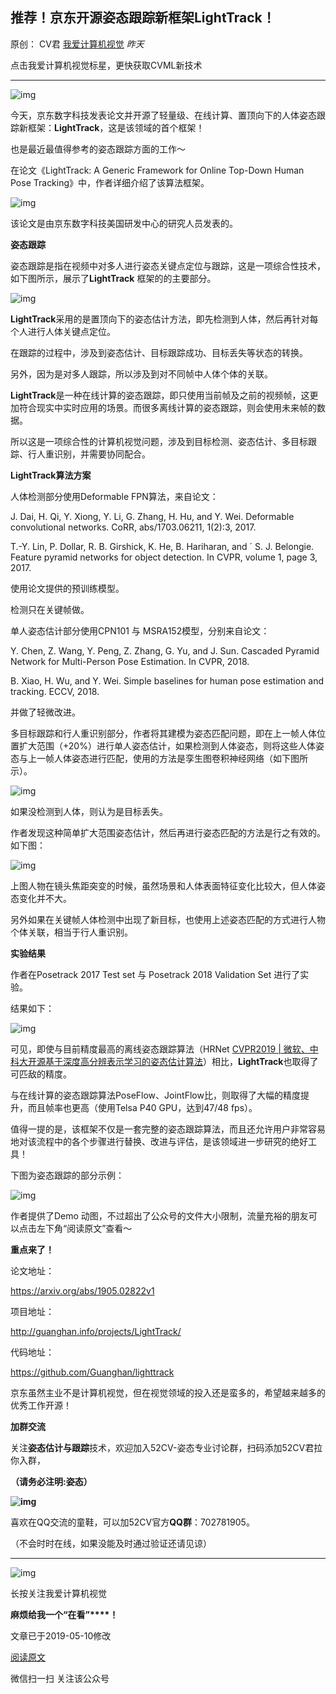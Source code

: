 ## 推荐！京东开源姿态跟踪新框架LightTrack！

原创： CV君 [我爱计算机视觉](javascript:void(0);) *昨天*

点击我爱计算机视觉标星，更快获取CVML新技术

------



![img](https://mmbiz.qpic.cn/mmbiz_png/BJbRvwibeSTtGFhLvYwcHPxQiaibX2jLZZI8MSc2I5Aicr5JqHIe6uOP2huUoGaOzYibVwo63IHzic7uOlfTuic0RCoyA/640?wx_fmt=png&tp=webp&wxfrom=5&wx_lazy=1&wx_co=1)

今天，京东数字科技发表论文并开源了轻量级、在线计算、置顶向下的人体姿态跟踪新框架：**LightTrack**，这是该领域的首个框架！

也是最近最值得参考的姿态跟踪方面的工作～



在论文《LightTrack: A Generic Framework for Online Top-Down Human Pose Tracking》中，作者详细介绍了该算法框架。



![img](https://mmbiz.qpic.cn/mmbiz_jpg/BJbRvwibeSTtGFhLvYwcHPxQiaibX2jLZZIDibkpfD5ibZyE4rA8NNeiazk7ZG7bQcj2QH4baia0ubdj5lv5pffWiaK7lA/640?wx_fmt=jpeg&tp=webp&wxfrom=5&wx_lazy=1&wx_co=1)



该论文是由京东数字科技美国研发中心的研究人员发表的。



**姿态跟踪**



姿态跟踪是指在视频中对多人进行姿态关键点定位与跟踪，这是一项综合性技术，如下图所示，展示了**LightTrack** 框架的的主要部分。



![img](https://mmbiz.qpic.cn/mmbiz_png/BJbRvwibeSTtGFhLvYwcHPxQiaibX2jLZZIiboghkLjTXSYmaOGQ1sXC549R1quF4FHlqOF2ojYaibPxibWicUZtAVZYg/640?wx_fmt=png&tp=webp&wxfrom=5&wx_lazy=1&wx_co=1)



**LightTrack**采用的是置顶向下的姿态估计方法，即先检测到人体，然后再针对每个人进行人体关键点定位。



在跟踪的过程中，涉及到姿态估计、目标跟踪成功、目标丢失等状态的转换。

另外，因为是对多人跟踪，所以涉及到对不同帧中人体个体的关联。



**LightTrack**是一种在线计算的姿态跟踪，即只使用当前帧及之前的视频帧，这更加符合现实中实时应用的场景。而很多离线计算的姿态跟踪，则会使用未来帧的数据。



所以这是一项综合性的计算机视觉问题，涉及到目标检测、姿态估计、多目标跟踪、行人重识别，并需要协同配合。



**LightTrack算法方案**



人体检测部分使用Deformable FPN算法，来自论文：

J. Dai, H. Qi, Y. Xiong, Y. Li, G. Zhang, H. Hu, and Y. Wei. Deformable convolutional networks. CoRR, abs/1703.06211, 1(2):3, 2017.

T.-Y. Lin, P. Dollar, R. B. Girshick, K. He, B. Hariharan, and ´ S. J. Belongie. Feature pyramid networks for object detection. In CVPR, volume 1, page 3, 2017.

使用论文提供的预训练模型。

检测只在关键帧做。



单人姿态估计部分使用CPN101  与 MSRA152模型，分别来自论文：

Y. Chen, Z. Wang, Y. Peng, Z. Zhang, G. Yu, and J. Sun. Cascaded Pyramid Network for Multi-Person Pose Estimation. In CVPR, 2018.

B. Xiao, H. Wu, and Y. Wei. Simple baselines for human pose estimation and tracking. ECCV, 2018.

并做了轻微改进。



多目标跟踪和行人重识别部分，作者将其建模为姿态匹配问题，即在上一帧人体位置扩大范围（+20%）进行单人姿态估计，如果检测到人体姿态，则将这些人体姿态与上一帧人体姿态进行匹配，使用的方法是孪生图卷积神经网络（如下图所示）。



![img](https://mmbiz.qpic.cn/mmbiz_png/BJbRvwibeSTtGFhLvYwcHPxQiaibX2jLZZIwicASH8AKY1GpIgQUKf3vicnPjHSjyLPWJ7iazBUDLWHIp710SzF7tYvg/640?wx_fmt=png&tp=webp&wxfrom=5&wx_lazy=1&wx_co=1)



如果没检测到人体，则认为是目标丢失。



作者发现这种简单扩大范围姿态估计，然后再进行姿态匹配的方法是行之有效的。如下图：



![img](https://mmbiz.qpic.cn/mmbiz_png/BJbRvwibeSTtGFhLvYwcHPxQiaibX2jLZZILCDh36hG80w0N5s14Js2ogqEQ92WvWqV9WpKY4ATlZNZgJl8Ucp0xw/640?wx_fmt=png&tp=webp&wxfrom=5&wx_lazy=1&wx_co=1)



上图人物在镜头焦距突变的时候，虽然场景和人体表面特征变化比较大，但人体姿态变化并不大。



另外如果在关键帧人体检测中出现了新目标，也使用上述姿态匹配的方式进行人物个体关联，相当于行人重识别。



**实验结果**



作者在Posetrack 2017 Test set 与 Posetrack 2018 Validation Set 进行了实验。



结果如下：



![img](https://mmbiz.qpic.cn/mmbiz_png/BJbRvwibeSTtGFhLvYwcHPxQiaibX2jLZZIvXM4zv6lpNZIft5DxGAEUBUZC8ibvdEeibw94zj0Z8EpJicCzV6w10qOg/640?wx_fmt=png&tp=webp&wxfrom=5&wx_lazy=1&wx_co=1)



可见，即使与目前精度最高的离线姿态跟踪算法（HRNet [CVPR2019 | 微软、中科大开源基于深度高分辨表示学习的姿态估计算法](http://mp.weixin.qq.com/s?__biz=MzIwMTE1NjQxMQ==&mid=2247485656&idx=1&sn=ef690cfdf366e0dfc11b7515da2c8540&chksm=96f37a8ca184f39a088d1488bafab51146cdec63b87a33183dc8cc7f177736a03e2e00790dd2&scene=21#wechat_redirect)）相比，**LightTrack**也取得了可匹敌的精度。

与在线计算的姿态跟踪算法PoseFlow、JointFlow比，则取得了大幅的精度提升，而且帧率也更高（使用Telsa P40 GPU，达到47/48 fps）。



值得一提的是，该框架不仅是一套完整的姿态跟踪算法，而且还允许用户非常容易地对该流程中的各个步骤进行替换、改进与评估，是该领域进一步研究的绝好工具！



下图为姿态跟踪的部分示例：



![img](https://mmbiz.qpic.cn/mmbiz_png/BJbRvwibeSTtGFhLvYwcHPxQiaibX2jLZZIQsDBD2RFWYLetdp4yib4ufjpSYINVpNgN77LzGpLpD3XmIiax7iaHjlUQ/640?wx_fmt=png&tp=webp&wxfrom=5&wx_lazy=1&wx_co=1)



作者提供了Demo 动图，不过超出了公众号的文件大小限制，流量充裕的朋友可以点击左下角“阅读原文”查看～



**重点来了！**



论文地址：

https://arxiv.org/abs/1905.02822v1

项目地址：

http://guanghan.info/projects/LightTrack/

代码地址：

https://github.com/Guanghan/lighttrack



京东虽然主业不是计算机视觉，但在视觉领域的投入还是蛮多的，希望越来越多的优秀工作开源！



**加群交流**



关注**姿态估计与跟踪**技术，欢迎加入52CV-姿态专业讨论群，扫码添加52CV君拉你入群，

**（请务必注明:姿态）**

**![img](https://mmbiz.qpic.cn/mmbiz_jpg/BJbRvwibeSTv7ZnPMnOZ0WwM7DNjLlTdqfsdrzbObbTrIEnMDHLY6WBOHAJAJbozbEeLZLMicbicic7VQfP7IXQITw/640?wx_fmt=jpeg&tp=webp&wxfrom=5&wx_lazy=1&wx_co=1)**

喜欢在QQ交流的童鞋，可以加52CV官方**QQ群**：702781905。

（不会时时在线，如果没能及时通过验证还请见谅）

------

![img](https://mmbiz.qpic.cn/mmbiz_png/BJbRvwibeSTvVOnJBvePcP1qFUSWpyvrjpYAWNIZTZzUA7Zq4VPlReicJWcIeozxic5VhHlwNQNAFXmKQBtKf5xAQ/640?wx_fmt=png&tp=webp&wxfrom=5&wx_lazy=1&wx_co=1)

长按关注我爱计算机视觉

**麻烦给我一个“在看”****！**

文章已于2019-05-10修改

[阅读原文](https://mp.weixin.qq.com/s?__biz=MzIwMTE1NjQxMQ==&mid=2247486818&idx=1&sn=647a5dd33b04597d7ce3d53de6e7c854&chksm=96f37f36a184f6200d328fd5d45f879fc26fb9b500c23fde70fce44e430bfcb47c5889a54a5a&mpshare=1&scene=1&srcid=&key=90581f21d61583cc96259e6db5e5eb2a746e096f5bcf1866e0ecb9c0215fe2fccce166a5b8da0b5b19f0876f8bd564e725fae6a2e4b45b70ce0b0746b572ff8d320bf4ada239a20b8147351e63fc5f73&ascene=1&uin=MjMzNDA2ODYyNQ%3D%3D&devicetype=Windows+10&version=62060739&lang=zh_CN&pass_ticket=K%2BIGcTnQy%2BCRjHMZMZc4gLhvLUTWu%2BI%2BZJi%2FUvviiuQ63hwm9X0fqql5iypl8%2BX8##)







微信扫一扫
关注该公众号